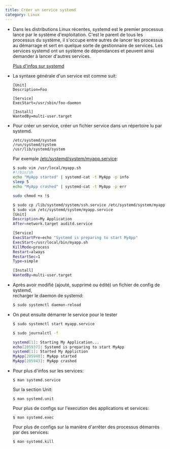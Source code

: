 ```yaml
---
title: Créer un service systemd
category: Linux
---
```


* Dans les distributions Linux récentes, systemd est le premier processus lancé par le système d'exploitation. C'est le parent de tous les processus du système, il s'occupe entre autres de lancer les processus au démarrage et sert en quelque sorte de gestionnaire de services. Les services systemd ont un système de dépendances et peuvent ainsi demander à lancer d'autres services.

    [Plus d'infos sur systemd](!linux/boot-init.html#systemd)

* La syntaxe générale d'un service est comme suit:

    ```
    [Unit]
    Description=Foo

    [Service]
    ExecStart=/usr/sbin/foo-daemon

    [Install]
    WantedBy=multi-user.target
    ```

* Pour créer un service, créer un fichier service dans un répertoire lu par systemd.

    ```
    /etc/systemd/system
    /run/systemd/system
    /usr/lib/systemd/system
    ```

  Par exemple <ins>/etc/systemd/system/myapp.service</ins>:

    ``` bash
    $ sudo vim /usr/local/myapp.sh
    #!/bin/sh
    echo "MyApp started" | systemd-cat -t MyApp -p info
    sleep 5
    echo "MyApp crashed" | systemd-cat -t MyApp -p err
    ```
    ``` bash
    sudo chmod +x !$
    ```
    ``` bash
    $ sudo cp /lib/systemd/system/ssh.service /etc/systemd/system/myapp.service
    $ sudo vim /etc/systemd/system/myapp.service
    [Unit]
    Description=My Application
    After=network.target auditd.service

    [Service]
    ExecStartPre=echo "Systemd is preparing to start MyApp"
    ExecStart=/usr/local/bin/myapp.sh
    KillMode=process
    Restart=always
    RestartSec=1
    Type=simple

    [Install]
    WantedBy=multi-user.target
    ```

* Après avoir modifié (ajouté, supprimé ou édité) un fichier de config de systemd,  
  recharger le daemon de systemd:

    ``` bash
    $ sudo systemctl daemon-reload
    ```

* On peut ensuite démarrer le service pour le tester

    ``` bash
    $ sudo systemctl start myapp.service
    ```
    ``` bash
    $ sudo journalctl -f

    systemd[1]: Starting My Application...
    echo[205937]: Systemd is preparing to start MyApp
    systemd[1]: Started My Appliction
    MyApp[205940]: MyApp started
    MyApp[205943]: MyApp crashed
    ```

* Pour plus d'infos sur les services:

    ```
    $ man systemd.service
    ```

    Sur la section Unit:

    ```
    $ man systemd.unit
    ```

    Pour plus de configs sur l'execution des applications et services:

    ```
    $ man systemd.exec
    ```

    Pour plus de configs sur la manière d'arrêter des processus démarrés par des services:

    ```
    $ man systemd.kill
    ```